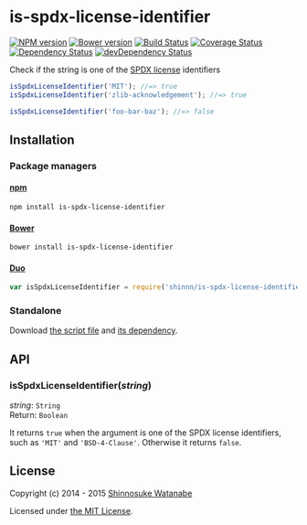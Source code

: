 # is-spdx-license-identifier

[![NPM version](https://img.shields.io/npm/v/is-spdx-license-identifier.svg)](https://www.npmjs.com/package/is-spdx-license-identifier)
[![Bower version](https://img.shields.io/bower/v/is-spdx-license-identifier.svg)](https://github.com/shinnn/is-spdx-license-identifier.js/releases)
[![Build Status](https://travis-ci.org/shinnn/is-spdx-license-identifier.js.svg?branch=master)](https://travis-ci.org/shinnn/is-spdx-license-identifier.js)
[![Coverage Status](https://img.shields.io/coveralls/shinnn/is-spdx-license-identifier.js.svg)](https://coveralls.io/r/shinnn/is-spdx-license-identifier.js)
[![Dependency Status](https://img.shields.io/david/shinnn/is-spdx-license-identifier.js.svg?label=deps)](https://david-dm.org/shinnn/is-spdx-license-identifier.js)
[![devDependency Status](https://img.shields.io/david/dev/shinnn/is-spdx-license-identifier.js.svg?label=devDeps)](https://david-dm.org/shinnn/is-spdx-license-identifier.js#info=devDependencies)

Check if the string is one of the [SPDX license](http://spdx.org/licenses/) identifiers

```javascript
isSpdxLicenseIdentifier('MIT'); //=> true
isSpdxLicenseIdentifier('zlib-acknowledgement'); //=> true

isSpdxLicenseIdentifier('foo-bar-baz'); //=> false
```

## Installation

### Package managers

#### [npm](https://www.npmjs.com/)

```sh
npm install is-spdx-license-identifier
```

#### [Bower](http://bower.io/)

```sh
bower install is-spdx-license-identifier
```

#### [Duo](http://duojs.org/)

```javascript
var isSpdxLicenseIdentifier = require('shinnn/is-spdx-license-identifier.js');
```

### Standalone

Download [the script file](https://raw.githubusercontent.com/shinnn/is-spdx-license-identifier.js/master/is-spdx-license-identifier.js) and [its dependency](https://raw.githubusercontent.com/shinnn/spdx-license-identifiers/master/spdx-license-identifiers.js).

## API

### isSpdxLicenseIdentifier(*string*)

*string*: `String`  
Return: `Boolean`

It returns `true` when the argument is one of the SPDX license identifiers, such as `'MIT'` and `'BSD-4-Clause'`. Otherwise it returns `false`.

## License

Copyright (c) 2014 - 2015 [Shinnosuke Watanabe](https://github.com/shinnn)

Licensed under [the MIT License](./LICENSE).
